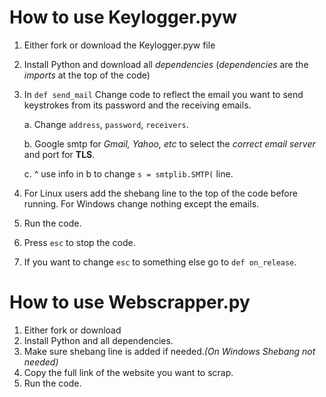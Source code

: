 # How to use Keylogger.pyw

1. Either fork or download the Keylogger.pyw file
2. Install Python and download all *dependencies* (*dependencies* are the *imports* at the top of the code) 
3. In ```def send_mail``` Change code to reflect the email you want to send keystrokes from its password and the receiving emails. 

   a. Change ```address```, ```password```, ```receivers```.
   
   b. Google smtp for *Gmail, Yahoo, etc* to select the *correct email server* and port for **TLS**. 
   
   c. ^ use info in b to change `s = smtplib.SMTP(` line.
4. For Linux users add the shebang line to the top of the code before running. For Windows change nothing except the emails.
5. Run the code.
6. Press ```esc``` to stop the code.
7. If you want to change ```esc``` to something else go to ```def on_release```.

# How to use Webscrapper.py

1. Either fork or download
2. Install Python and all dependencies.
3. Make sure shebang line is added if needed.*(On Windows Shebang not needed)*
4. Copy the full link of the website you want to scrap.
5. Run the code.
